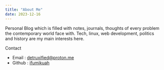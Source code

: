```yaml
---
title: "About Me"
date: 2023-12-16
---
```


Personal Blog which is filled with notes, journals, thoughts of every problem the contemporary world face with. Tech, linux, web development, politics and history are my main interests here.

Contact
  - Email : [detruxified@proton.me](mailto:detruxified@proton.me)
  - Github : [ifumikuah](https://github.com/ifumikuah)